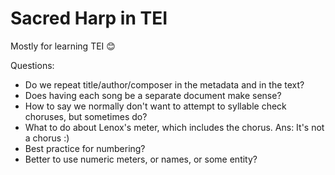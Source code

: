 # Sacred Harp in TEI

Mostly for learning TEI 😊

Questions:

- Do we repeat title/author/composer in the metadata and in the text?
- Does having each song be a separate document make sense?
- How to say we normally don't want to attempt to syllable check choruses, but sometimes do?
- What to do about Lenox's meter, which includes the chorus. Ans: It's not a chorus :)
- Best practice for numbering?
- Better to use numeric meters, or names, or some entity?
